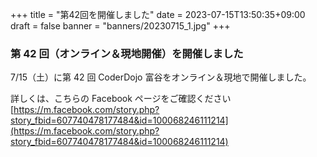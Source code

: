 +++
title = "第42回を開催しました"
date = 2023-07-15T13:50:35+09:00
draft = false
banner = "banners/20230715_1.jpg"
+++

### 第 42 回（オンライン＆現地開催）を開催しました

7/15（土）に第 42 回 CoderDojo 富谷をオンライン＆現地で開催しました。

詳しくは、こちらの Facebook ページをご確認ください[https://m.facebook.com/story.php?story_fbid=607740478177484&id=100068246111214](https://m.facebook.com/story.php?story_fbid=607740478177484&id=100068246111214)
